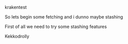 krakentest


So lets begin some fetching and i dunno maybe stashing


First of all we need to try some stashing features

Kekkodrolly